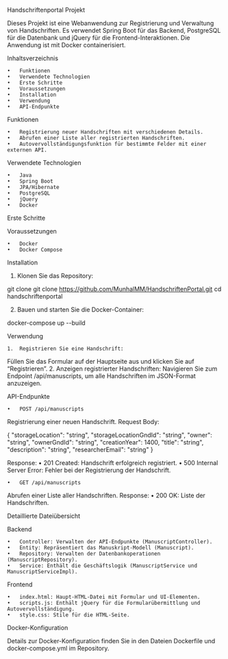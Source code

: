 Handschriftenportal Projekt

Dieses Projekt ist eine Webanwendung zur Registrierung und Verwaltung von Handschriften. Es verwendet Spring Boot für das Backend, PostgreSQL für die Datenbank und jQuery für die Frontend-Interaktionen. Die Anwendung ist mit Docker containerisiert.

Inhaltsverzeichnis

	•	Funktionen
	•	Verwendete Technologien
	•	Erste Schritte
	•	Voraussetzungen
	•	Installation
	•	Verwendung
	•	API-Endpunkte

Funktionen

	•	Registrierung neuer Handschriften mit verschiedenen Details.
	•	Abrufen einer Liste aller registrierten Handschriften.
	•	Autovervollständigungsfunktion für bestimmte Felder mit einer externen API.

Verwendete Technologien

	•	Java
	•	Spring Boot
	•	JPA/Hibernate
	•	PostgreSQL
	•	jQuery
	•	Docker

Erste Schritte

Voraussetzungen

	•	Docker
	•	Docker Compose

Installation

  1.	Klonen Sie das Repository:

git clone git clone https://github.com/MunhalMM/HandschriftenPortal.git
cd handschriftenportal

  2.	Bauen und starten Sie die Docker-Container:

docker-compose up --build


Verwendung

	1.	Registrieren Sie eine Handschrift:
Füllen Sie das Formular auf der Hauptseite aus und klicken Sie auf “Registrieren”.
	2.	Anzeigen registrierter Handschriften:
Navigieren Sie zum Endpoint /api/manuscripts, um alle Handschriften im JSON-Format anzuzeigen.

API-Endpunkte

	•	POST /api/manuscripts
Registrierung einer neuen Handschrift.
Request Body:

{
  "storageLocation": "string",
  "storageLocationGndId": "string",
  "owner": "string",
  "ownerGndId": "string",
  "creationYear": 1400,
  "title": "string",
  "description": "string",
  "researcherEmail": "string"
}

Response:
	•	201 Created: Handschrift erfolgreich registriert.
	•	500 Internal Server Error: Fehler bei der Registrierung der Handschrift.

	•	GET /api/manuscripts
Abrufen einer Liste aller Handschriften.
Response:
	•	200 OK: Liste der Handschriften.

Detaillierte Dateiübersicht

Backend

	•	Controller: Verwalten der API-Endpunkte (ManuscriptController).
	•	Entity: Repräsentiert das Manuskript-Modell (Manuscript).
	•	Repository: Verwalten der Datenbankoperationen (ManuscriptRepository).
	•	Service: Enthält die Geschäftslogik (ManuscriptService und ManuscriptServiceImpl).

Frontend

	•	index.html: Haupt-HTML-Datei mit Formular und UI-Elementen.
	•	scripts.js: Enthält jQuery für die Formularübermittlung und Autovervollständigung.
	•	style.css: Stile für die HTML-Seite.

Docker-Konfiguration

Details zur Docker-Konfiguration finden Sie in den Dateien Dockerfile und docker-compose.yml im Repository.
